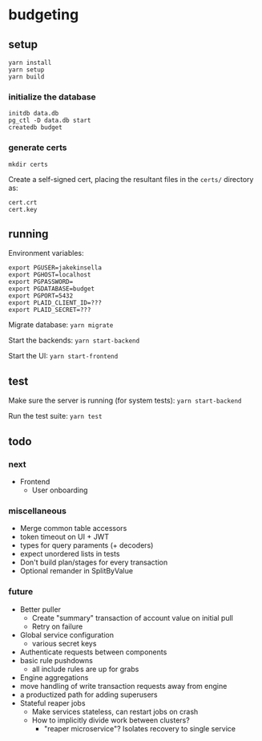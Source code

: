 # budgeting

## setup
`yarn install`  
`yarn setup`  
`yarn build`  

### initialize the database
`initdb data.db`  
`pg_ctl -D data.db start`  
`createdb budget`  

### generate certs
`mkdir certs`

Create a self-signed cert, placing the resultant files in the `certs/` directory as:
```
cert.crt
cert.key
```

## running

Environment variables:
```
export PGUSER=jakekinsella
export PGHOST=localhost
export PGPASSWORD=
export PGDATABASE=budget
export PGPORT=5432
export PLAID_CLIENT_ID=???
export PLAID_SECRET=???
```

Migrate database:
`yarn migrate`

Start the backends:
`yarn start-backend`

Start the UI:
`yarn start-frontend`

## test
Make sure the server is running (for system tests):
`yarn start-backend`

Run the test suite:
`yarn test`

## todo

### next
 - Frontend
   - User onboarding

### miscellaneous
 - Merge common table accessors
 - token timeout on UI + JWT
 - types for query paraments (+ decoders)
 - expect unordered lists in tests
 - Don't build plan/stages for every transaction
 - Optional remander in SplitByValue

### future
 - Better puller
   - Create "summary" transaction of account value on initial pull
   - Retry on failure
 - Global service configuration
   - various secret keys
 - Authenticate requests between components
 - basic rule pushdowns
   - all include rules are up for grabs
 - Engine aggregations
 - move handling of write transaction requests away from engine
 - a productized path for adding superusers
 - Stateful reaper jobs
    - Make services stateless, can restart jobs on crash
    - How to implicitly divide work between clusters?
       - "reaper microservice"? Isolates recovery to single service
